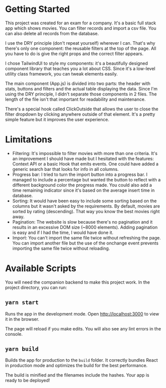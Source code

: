 # Getting Started

This project was created for an exam for a company. It's a basic full stack app
which shows movies. You can filter records and import a csv file. You can also
delete all records from the database.

I use the DRY principle (don't repeat yourself)
wherever I can. That's why there's only one component: the reusable filters
at the top of the page. All you have to do is give the right props and the
correct filter appears.

I chose TailwindUI to style my components: it's a beautifully designed
component library that teaches you a lot about CSS. Since it's a low-level
utility class framework, you can tweak elements easily.

The main component (App.js) is divided into two parts: the header with stats,
buttons and filters and the actual table displaying the data. Since I'm using
the DRY principle, I didn't separate those components in 2 files. The length
of the file isn't that important for readability and maintenance.

There's a special hook called ClickOutside that allows the user to close the
filter dropdown by clicking anywhere outside of that element. It's a pretty
simple feature but it improves the user experience.

# Limitations

- Filtering: It's impossible to filter movies with more than one criteria. It's
  an improvement I should have made but I hesitated with the features:
  Context API or a basic Hook that emits events. One could have added a generic
  search bar that looks for info in all columns.
- Progress bar: I tried to turn the import button into a progress bar. I
  managed to include a percentage but wanted the button to reflect with a
  different background color the progress made. You could also add a time
  remaining indicator since it's based on the average insert time in database.
- Sorting: It would have been easy to include some sorting based on the
  columns but it wasn't asked by the requirements. By default, movies are
  sorted by rating (descending). That way you know the best movies right away.
- Pagination: The website is slow because there's no pagination and it results
  in an excessive DOM size (~8000 elements). Adding pagination is easy and if I
  had the time, I would have done it.
- Import: You can't import the same file twice without refreshing the page. You
  can import another file but the use of the onchange event prevents importing
  the same file twice without reloading.

# Available Scripts

You will need the companion backend to make this project work. In the project
directory, you can run:

## `yarn start`

Runs the app in the development mode. Open
[http://localhost:3000](http://localhost:3000) to view it in the browser.

The page will reload if you make edits. You will also see any lint errors in
the console.

## `yarn build`

Builds the app for production to the `build` folder. It correctly bundles React
in production mode and optimizes the build for the best performance.

The build is minified and the filenames include the hashes. Your app is ready
to be deployed!
